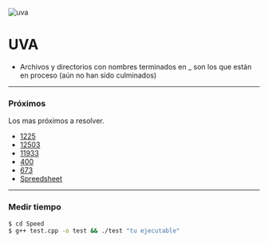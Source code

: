 ![uva](http://disi.unal.edu.co/~gjhernandezp/introisc/contests/UVa.png)

# UVA

- Archivos y directorios con nombres terminados en _ son los que están en proceso (aún no han sido culminados)

---

### Próximos

Los mas próximos a resolver.

- [1225](https://uva.onlinejudge.org/index.php?option=com_onlinejudge&Itemid=8&category=24&page=show_problem&problem=3666)
- [12503](https://uva.onlinejudge.org/index.php?option=com_onlinejudge&Itemid=8&category=24&page=show_problem&problem=3947)
- [11933](https://uva.onlinejudge.org/index.php?option=com_onlinejudge&Itemid=8&category=24&page=show_problem&problem=3084)
- [400](#)
- [673]()
- [Spreedsheet]()

--------------------------------------------------------------------------------

### Medir tiempo

```bash
$ cd Speed
$ g++ test.cpp -o test && ./test "tu ejecutable"
```
